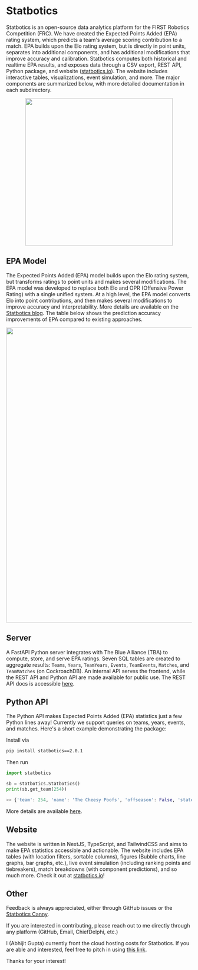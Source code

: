 # Statbotics

Statbotics is an open-source data analytics platform for the FIRST Robotics Competition (FRC). We have created the Expected Points Added (EPA) rating system, which predicts a team's average scoring contribution to a match. EPA builds upon the Elo rating system, but is directly in point units, separates into additional components, and has additional modifications that improve accuracy and calibration. Statbotics computes both historical and realtime EPA results, and exposes data through a CSV export, REST API, Python package, and website ([statbotics.io](https://www.statbotics.io)). The website includes interactive tables, visualizations, event simulation, and more. The major components are summarized below, with more detailed documentation in each subdirectory.

<p width="100%" align="center">
  <img src="https://user-images.githubusercontent.com/16708871/212447884-68af251c-0813-4542-a81f-1a63c1388a69.png" width=400 />
</p>

## EPA Model

The Expected Points Added (EPA) model builds upon the Elo rating system, but transforms ratings to point units and makes several modifications. The EPA model was developed to replace both Elo and OPR (Offensive Power Rating) with a single unified system. At a high level, the EPA model converts Elo into point contributions, and then makes several modifications to improve accuracy and interpretability. More details are available on the [Statbotics blog](https://www.statbotics.io/blog/epa). The table below shows the prediction accuracy improvements of EPA compared to existing approaches.

<p width="100%" align="center">
  <img src="https://user-images.githubusercontent.com/16708871/212448401-676284d9-de76-4153-9532-05b9ba493a60.png" width=800 />
</p>

## Server

A FastAPI Python server integrates with The Blue Alliance (TBA) to compute, store, and serve EPA ratings. Seven SQL tables are created to aggregate results: `Teams`, `Years`, `TeamYears`, `Events`, `TeamEvents`, `Matches`, and `TeamMatches` (on CockroachDB). An internal API serves the frontend, while the REST API and Python API are made available for public use. The REST API docs is accessible [here](https://www.statbotics.io/api/rest).

## Python API

The Python API makes Expected Points Added (EPA) statistics just a few Python lines away! Currently we support queries on teams, years, events, and matches. Here's a short example demonstrating the package:

Install via

```bash
pip install statbotics==2.0.1
```

Then run

```python
import statbotics

sb = statbotics.Statbotics()
print(sb.get_team(254))

>> {'team': 254, 'name': 'The Cheesy Poofs', 'offseason': False, 'state': 'CA', 'country': 'USA', 'district': None, 'rookie_year': 1999, 'active': True, 'norm_epa': 1961.0, 'norm_epa_recent': 1956.0, 'norm_epa_mean': 1896.0, 'norm_epa_max': 2114.0, ... }
```

More details are available [here](https://www.statbotics.io/api/python).

## Website

The website is written in NextJS, TypeScript, and TailwindCSS and aims to make EPA statistics accessible and actionable. The website includes EPA tables (with location filters, sortable columns), figures (Bubble charts, line graphs, bar graphs, etc.), live event simulation (including ranking points and tiebreakers), match breakdowns (with component predictions), and so much more. Check it out at [statbotics.io](https://www.statbotics.io)!

## Other

Feedback is always appreciated, either through GitHub issues or the [Statbotics Canny](https://statbotics.canny.io/feature-requests).

If you are interested in contributing, please reach out to me directly through any platform (GitHub, Email, ChiefDelphi, etc.)

I (Abhijit Gupta) currently front the cloud hosting costs for Statbotics. If you are able and interested, feel free to pitch in using [this link](https://www.buymeacoffee.com/statbotics).

Thanks for your interest!

